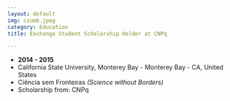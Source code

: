 ```yaml
---
layout: default
img: csumb.jpeg
category: Education
title: Exchange Student Scholarship Holder at CNPq

---
```


* __2014 - 2015__
* California State University, Monterey Bay - Monterey Bay - CA, United States
* Ciência sem Fronteiras *(Science without Borders)*
* Scholarship from: CNPq

